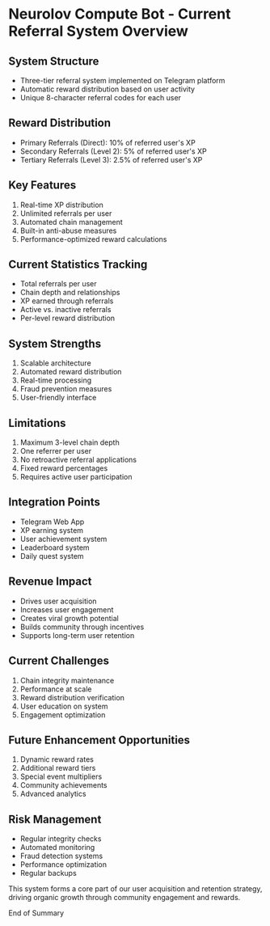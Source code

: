 # Neurolov Compute Bot - Current Referral System Overview

## System Structure
- Three-tier referral system implemented on Telegram platform
- Automatic reward distribution based on user activity
- Unique 8-character referral codes for each user

## Reward Distribution
- Primary Referrals (Direct): 10% of referred user's XP
- Secondary Referrals (Level 2): 5% of referred user's XP
- Tertiary Referrals (Level 3): 2.5% of referred user's XP

## Key Features
1. Real-time XP distribution
2. Unlimited referrals per user
3. Automated chain management
4. Built-in anti-abuse measures
5. Performance-optimized reward calculations

## Current Statistics Tracking
- Total referrals per user
- Chain depth and relationships
- XP earned through referrals
- Active vs. inactive referrals
- Per-level reward distribution

## System Strengths
1. Scalable architecture
2. Automated reward distribution
3. Real-time processing
4. Fraud prevention measures
5. User-friendly interface

## Limitations
1. Maximum 3-level chain depth
2. One referrer per user
3. No retroactive referral applications
4. Fixed reward percentages
5. Requires active user participation

## Integration Points
- Telegram Web App
- XP earning system
- User achievement system
- Leaderboard system
- Daily quest system

## Revenue Impact
- Drives user acquisition
- Increases user engagement
- Creates viral growth potential
- Builds community through incentives
- Supports long-term user retention

## Current Challenges
1. Chain integrity maintenance
2. Performance at scale
3. Reward distribution verification
4. User education on system
5. Engagement optimization

## Future Enhancement Opportunities
1. Dynamic reward rates
2. Additional reward tiers
3. Special event multipliers
4. Community achievements
5. Advanced analytics

## Risk Management
- Regular integrity checks
- Automated monitoring
- Fraud detection systems
- Performance optimization
- Regular backups

This system forms a core part of our user acquisition and retention strategy, driving organic growth through community engagement and rewards.

End of Summary
